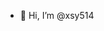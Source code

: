 - 👋 Hi, I’m @xsy514


<!---
xsy514/xsy514 is a ✨ special ✨ repository because its `README.md` (this file) appears on your GitHub profile.
You can click the Preview link to take a look at your changes.
--->
